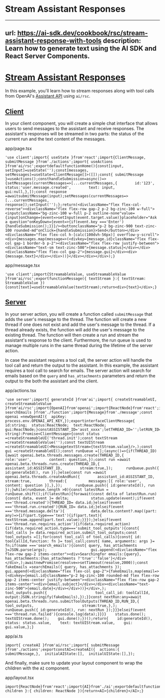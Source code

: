# Stream Assistant Responses


---
url: https://ai-sdk.dev/cookbook/rsc/stream-assistant-response-with-tools
description: Learn how to generate text using the AI SDK and React Server Components.
---


# [Stream Assistant Responses](#stream-assistant-responses)


In this example, you'll learn how to stream responses along with tool calls from OpenAI's [Assistant API](https://platform.openai.com/docs/assistants/overview) using `ai/rsc`.


## [Client](#client)


In your client component, you will create a simple chat interface that allows users to send messages to the assistant and receive responses. The assistant's responses will be streamed in two parts: the status of the current run and the text content of the messages.

app/page.tsx

```
'use client';import{ useState }from'react';import{ClientMessage, submitMessage }from'./actions';import{ useActions }from'ai/rsc';exportdefaultfunctionHome(){const[input, setInput]=useState('');const[messages, setMessages]=useState<ClientMessage[]>([]);const{ submitMessage }=useActions();consthandleSubmission=async()=>{setMessages(currentMessages=>[...currentMessages,{        id:'123',        status:'user.message.created',        text: input,        gui:null,},]);const response =awaitsubmitMessage(input);setMessages(currentMessages=>[...currentMessages, response]);setInput('');};return(<divclassName="flex flex-col-reverse"><divclassName="flex flex-row gap-2 p-2 bg-zinc-100 w-full"><inputclassName="bg-zinc-100 w-full p-2 outline-none"value={input}onChange={event=>setInput(event.target.value)}placeholder="Ask a question"onKeyDown={event=>{if(event.key ==='Enter'){handleSubmission();}}}/><buttonclassName="p-2 bg-zinc-900 text-zinc-100 rounded-md"onClick={handleSubmission}>Send</button></div><divclassName="flex flex-col h-[calc(100dvh-56px)] overflow-y-scroll"><div>{messages.map(message=>(<divkey={message.id}className="flex flex-col gap-1 border-b p-2"><divclassName="flex flex-row justify-between"><divclassName="text-sm text-zinc-500">{message.status}</div></div><divclassName="flex flex-col gap-2">{message.gui}</div><div>{message.text}</div></div>))}</div></div></div>);}
```

app/message.tsx

```
'use client';import{StreamableValue, useStreamableValue }from'ai/rsc';exportfunctionMessage({ textStream }:{ textStream: StreamableValue }){const[text]=useStreamableValue(textStream);return<div>{text}</div>;}
```


## [Server](#server)


In your server action, you will create a function called `submitMessage` that adds the user's message to the thread. The function will create a new thread if one does not exist and add the user's message to the thread. If a thread already exists, the function will add the user's message to the existing thread. The function will then create a run and stream the assistant's response to the client. Furthermore, the run queue is used to manage multiple runs in the same thread during the lifetime of the server action.

In case the assistant requires a tool call, the server action will handle the tool call and return the output to the assistant. In this example, the assistant requires a tool call to search for emails. The server action will search for emails based on the `query` and `has_attachments` parameters and return the output to the both the assistant and the client.

app/actions.tsx

```
'use server';import{ generateId }from'ai';import{ createStreamableUI, createStreamableValue }from'ai/rsc';import{OpenAI}from'openai';import{ReactNode}from'react';import{ searchEmails }from'./function';import{Message}from'./message';const openai =newOpenAI({  apiKey: process.env.OPENAI_API_KEY,});exportinterfaceClientMessage{  id:string;  status:ReactNode;  text:ReactNode;  gui:ReactNode;}constASSISTANT_ID='asst_xxxx';letTHREAD_ID='';letRUN_ID='';exportasyncfunctionsubmitMessage(question: string):Promise<ClientMessage>{const status =createStreamableUI('thread.init');const textStream =createStreamableValue('');const textUIStream =createStreamableUI(<MessagetextStream={textStream.value}/>,);const gui =createStreamableUI();const runQueue =[];(async()=>{if(THREAD_ID){await openai.beta.threads.messages.create(THREAD_ID,{        role:'user',        content: question,});const run =await openai.beta.threads.runs.create(THREAD_ID,{        assistant_id:ASSISTANT_ID,        stream:true,});      runQueue.push({ id:generateId(), run });}else{const run =await openai.beta.threads.createAndRun({        assistant_id:ASSISTANT_ID,        stream:true,        thread:{          messages:[{ role:'user', content: question }],},});      runQueue.push({ id:generateId(), run });}while(runQueue.length >0){const latestRun = runQueue.shift();if(latestRun){forawait(const delta of latestRun.run){const{ data, event }= delta;          status.update(event);if(event ==='thread.created'){THREAD_ID= data.id;}elseif(event ==='thread.run.created'){RUN_ID= data.id;}elseif(event ==='thread.message.delta'){            data.delta.content?.map((part: any)=>{if(part.type==='text'){if(part.text){                  textStream.append(part.text.value);}}});}elseif(event ==='thread.run.requires_action'){if(data.required_action){if(data.required_action.type==='submit_tool_outputs'){const{ tool_calls }= data.required_action.submit_tool_outputs;const tool_outputs =[];for(const tool_call of tool_calls){const{ id: toolCallId,function: fn }= tool_call;const{ name, arguments: args }= fn;if(name ==='search_emails'){const{ query, has_attachments }=JSON.parse(args);                    gui.append(<divclassName="flex flex-row gap-2 items-center"><div>Searchingfor emails:{query}, has_attachments:{has_attachments ?'true':'false'}</div></div>,);awaitnewPromise(resolve=>setTimeout(resolve,2000));const fakeEmails =searchEmails({ query, has_attachments });                    gui.append(<divclassName="flex flex-col gap-2">{fakeEmails.map(email=>(<divkey={email.id}className="p-2 bg-zinc-100 rounded-md flex flex-row gap-2 items-center justify-between"><divclassName="flex flex-row gap-2 items-center"><div>{email.subject}</div></div><divclassName="text-zinc-500">{email.date}</div></div>))}</div>,);                    tool_outputs.push({                      tool_call_id: toolCallId,                      output:JSON.stringify(fakeEmails),});}}const nextRun:any=await openai.beta.threads.runs.submitToolOutputs(THREAD_ID,RUN_ID,{                      tool_outputs,                      stream:true,},);                runQueue.push({ id:generateId(), run: nextRun });}}}elseif(event ==='thread.run.failed'){console.log(data);}}}}    status.done();    textUIStream.done();    gui.done();})();return{    id:generateId(),    status: status.value,    text: textUIStream.value,    gui: gui.value,};}
```

app/ai.ts

```
import{ createAI }from'ai/rsc';import{ submitMessage }from'./actions';exportconstAI=createAI({  actions:{    submitMessage,},  initialAIState:[],  initialUIState:[],});
```

And finally, make sure to update your layout component to wrap the children with the `AI` component.

app/layout.tsx

```
import{ReactNode}from'react';import{AI}from'./ai';exportdefaultfunctionLayout({ children }:{ children: ReactNode }){return<AI>{children}</AI>;}
```
